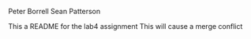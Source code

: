 Peter Borrell
Sean Patterson

This a README for the lab4 assignment
This will cause a merge conflict
